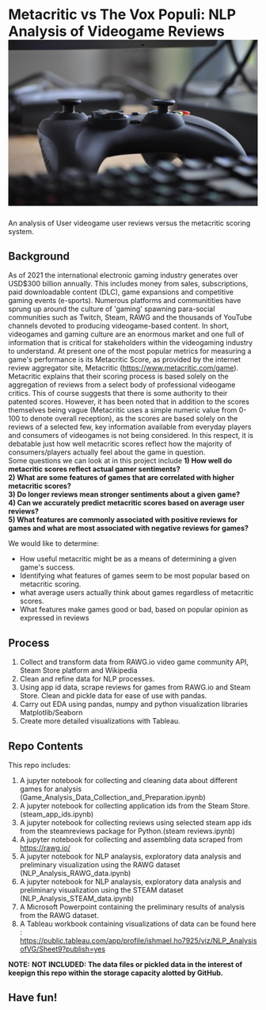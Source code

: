 # Metacritic vs The Vox Populi: NLP Analysis of Videogame Reviews                                                                                            ![Videogame_analysis_image](technology-ge12d8af74_1280.jpg)
An analysis of User videogame user reviews versus the metacritic scoring system.
## Background  

As of 2021 the international electronic gaming industry generates over USD$300 billion annually.  This includes money from sales, subscriptions, paid downloadable content (DLC),
game expansions and competitive gaming events (e-sports). Numerous platforms and communitities have sprung up around the culture of 'gaming' spawning para-social communities such as Twitch, Steam, RAWG and the thousands of YouTube channels devoted to producing videogame-based content.
In short, videogames and gaming culture are an enormous market and one full of information that is critical for stakeholders within the videogaming industry to understand.
At present one of the most popular metrics for measuring a game's performance is its Metacritic Score, as provided by the internet review aggregator site, Metacritic (https://www.metacritic.com/game).
Metacritic explains that their scoring process is based solely on the aggregation of reviews from a select body of professional videogame critics. This of course suggests that there is some authority to their patented scores. However, it has been noted that in addition to the scores themselves being vague (Metacritic uses a simple numeric value from 0-100 to denote overall reception), as the scores are based solely on the reviews of a selected few, key information available from everyday players and consumers of videogames is not being considered. In this respect, it is debatable just how well metacritic scores reflect how the majority of consumers/players actually feel about the game in question.    
Some questions we can look at in this project include
**1) How well do metacritic scores reflect actual gamer sentiments?**  
**2) What are some features of games that are correlated with higher metacritic scores?**   
**3) Do longer reviews mean stronger sentiments about a given game?**  
**4) Can we accurately predict metacritic scores based on average user reviews?**  
**5) What features are commonly associated with positive reviews for games and what are most associated with negative reviews for games?**  

We would like to determine:
- How useful metacritic might be as a means of determining a given game's success.
- Identifying what features of games seem to be most popular based on metacritic scoring. 
- what average users actually think about games regardless of metacritic scores. 
- What features make games good or bad, based on popular opinion as expressed in reviews 

## Process
1. Collect and transform data from RAWG.io video game community API, Steam Store platform and Wikipedia 
2. Clean and refine data for NLP processes.
3. Using app id data, scrape reviews for games from RAWG.io and Steam Store. Clean and pickle data for ease of use with pandas.
4. Carry out EDA using pandas, numpy and python visualization libraries Matplotlib/Seaborn
5. Create more detailed visualizations with Tableau.

## Repo Contents   
This repo includes:  
1. A jupyter notebook for collecting and cleaning data about different games for analysis (Game_Analysis_Data_Collection_and_Preparation.ipynb)
2. A jupyter notebook for collecting application ids from the Steam Store.(steam_app_ids.ipynb)  
3. A jupyter notebook for collecting reviews using selected steam app ids from the steamreviews package for Python.(steam reviews.ipynb)
4. A jupyter notebook for collecting and assembling data scraped from https://rawg.io/
5. A jupyter notebook for NLP analaysis, exploratory data analysis and preliminary visualization using the RAWG dataset (NLP_Analysis_RAWG_data.ipynb)
6. A jupyter notebook for NLP analaysis, exploratory data analysis and preliminary visualization using the STEAM dataset (NLP_Analysis_STEAM_data.ipynb)   
7. A Microsoft Powerpoint containing the preliminary results of analysis from the RAWG dataset.
8. A Tableau workbook containing visualizations of data can be found here : https://public.tableau.com/app/profile/ishmael.ho7925/viz/NLP_AnalysisofVG/Sheet9?publish=yes 

**NOTE:**
**NOT INCLUDED: The data files or pickled data in the interest of keepign this repo within the storage capacity alotted by GitHub.** 

## Have fun! 
